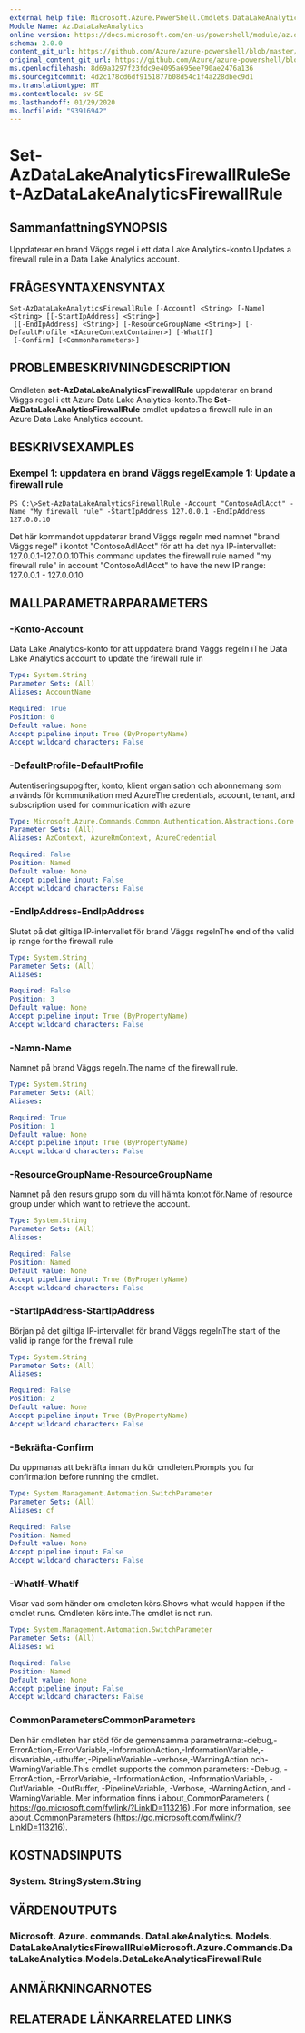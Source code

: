 ```yaml
---
external help file: Microsoft.Azure.PowerShell.Cmdlets.DataLakeAnalytics.dll-Help.xml
Module Name: Az.DataLakeAnalytics
online version: https://docs.microsoft.com/en-us/powershell/module/az.datalakeanalytics/set-azdatalakeanalyticsfirewallrule
schema: 2.0.0
content_git_url: https://github.com/Azure/azure-powershell/blob/master/src/DataLakeAnalytics/DataLakeAnalytics/help/Set-AzDataLakeAnalyticsFirewallRule.md
original_content_git_url: https://github.com/Azure/azure-powershell/blob/master/src/DataLakeAnalytics/DataLakeAnalytics/help/Set-AzDataLakeAnalyticsFirewallRule.md
ms.openlocfilehash: 8d69a3297f23fdc9e4095a695ee790ae2476a136
ms.sourcegitcommit: 4d2c178cd6df9151877b08d54c1f4a228dbec9d1
ms.translationtype: MT
ms.contentlocale: sv-SE
ms.lasthandoff: 01/29/2020
ms.locfileid: "93916942"
---
```

# <span data-ttu-id="45dff-101">Set-AzDataLakeAnalyticsFirewallRule</span><span class="sxs-lookup"><span data-stu-id="45dff-101">Set-AzDataLakeAnalyticsFirewallRule</span></span>

## <span data-ttu-id="45dff-102">Sammanfattning</span><span class="sxs-lookup"><span data-stu-id="45dff-102">SYNOPSIS</span></span>
<span data-ttu-id="45dff-103">Uppdaterar en brand Väggs regel i ett data Lake Analytics-konto.</span><span class="sxs-lookup"><span data-stu-id="45dff-103">Updates a firewall rule in a Data Lake Analytics account.</span></span>

## <span data-ttu-id="45dff-104">FRÅGESYNTAXEN</span><span class="sxs-lookup"><span data-stu-id="45dff-104">SYNTAX</span></span>

```
Set-AzDataLakeAnalyticsFirewallRule [-Account] <String> [-Name] <String> [[-StartIpAddress] <String>]
 [[-EndIpAddress] <String>] [-ResourceGroupName <String>] [-DefaultProfile <IAzureContextContainer>] [-WhatIf]
 [-Confirm] [<CommonParameters>]
```

## <span data-ttu-id="45dff-105">PROBLEMBESKRIVNING</span><span class="sxs-lookup"><span data-stu-id="45dff-105">DESCRIPTION</span></span>
<span data-ttu-id="45dff-106">Cmdleten **set-AzDataLakeAnalyticsFirewallRule** uppdaterar en brand Väggs regel i ett Azure Data Lake Analytics-konto.</span><span class="sxs-lookup"><span data-stu-id="45dff-106">The **Set-AzDataLakeAnalyticsFirewallRule** cmdlet updates a firewall rule in an Azure Data Lake Analytics account.</span></span>

## <span data-ttu-id="45dff-107">BESKRIVS</span><span class="sxs-lookup"><span data-stu-id="45dff-107">EXAMPLES</span></span>

### <span data-ttu-id="45dff-108">Exempel 1: uppdatera en brand Väggs regel</span><span class="sxs-lookup"><span data-stu-id="45dff-108">Example 1: Update a firewall rule</span></span>
```
PS C:\>Set-AzDataLakeAnalyticsFirewallRule -Account "ContosoAdlAcct" -Name "My firewall rule" -StartIpAddress 127.0.0.1 -EndIpAddress 127.0.0.10
```

<span data-ttu-id="45dff-109">Det här kommandot uppdaterar brand Väggs regeln med namnet "brand Väggs regel" i kontot "ContosoAdlAcct" för att ha det nya IP-intervallet: 127.0.0.1-127.0.0.10</span><span class="sxs-lookup"><span data-stu-id="45dff-109">This command updates the firewall rule named "my firewall rule" in account "ContosoAdlAcct" to have the new IP range: 127.0.0.1 - 127.0.0.10</span></span>

## <span data-ttu-id="45dff-110">MALLPARAMETRAR</span><span class="sxs-lookup"><span data-stu-id="45dff-110">PARAMETERS</span></span>

### <span data-ttu-id="45dff-111">-Konto</span><span class="sxs-lookup"><span data-stu-id="45dff-111">-Account</span></span>
<span data-ttu-id="45dff-112">Data Lake Analytics-konto för att uppdatera brand Väggs regeln i</span><span class="sxs-lookup"><span data-stu-id="45dff-112">The Data Lake Analytics account to update the firewall rule in</span></span>

```yaml
Type: System.String
Parameter Sets: (All)
Aliases: AccountName

Required: True
Position: 0
Default value: None
Accept pipeline input: True (ByPropertyName)
Accept wildcard characters: False
```

### <span data-ttu-id="45dff-113">-DefaultProfile</span><span class="sxs-lookup"><span data-stu-id="45dff-113">-DefaultProfile</span></span>
<span data-ttu-id="45dff-114">Autentiseringsuppgifter, konto, klient organisation och abonnemang som används för kommunikation med Azure</span><span class="sxs-lookup"><span data-stu-id="45dff-114">The credentials, account, tenant, and subscription used for communication with azure</span></span>

```yaml
Type: Microsoft.Azure.Commands.Common.Authentication.Abstractions.Core.IAzureContextContainer
Parameter Sets: (All)
Aliases: AzContext, AzureRmContext, AzureCredential

Required: False
Position: Named
Default value: None
Accept pipeline input: False
Accept wildcard characters: False
```

### <span data-ttu-id="45dff-115">-EndIpAddress</span><span class="sxs-lookup"><span data-stu-id="45dff-115">-EndIpAddress</span></span>
<span data-ttu-id="45dff-116">Slutet på det giltiga IP-intervallet för brand Väggs regeln</span><span class="sxs-lookup"><span data-stu-id="45dff-116">The end of the valid ip range for the firewall rule</span></span>

```yaml
Type: System.String
Parameter Sets: (All)
Aliases:

Required: False
Position: 3
Default value: None
Accept pipeline input: True (ByPropertyName)
Accept wildcard characters: False
```

### <span data-ttu-id="45dff-117">-Namn</span><span class="sxs-lookup"><span data-stu-id="45dff-117">-Name</span></span>
<span data-ttu-id="45dff-118">Namnet på brand Väggs regeln.</span><span class="sxs-lookup"><span data-stu-id="45dff-118">The name of the firewall rule.</span></span>

```yaml
Type: System.String
Parameter Sets: (All)
Aliases:

Required: True
Position: 1
Default value: None
Accept pipeline input: True (ByPropertyName)
Accept wildcard characters: False
```

### <span data-ttu-id="45dff-119">-ResourceGroupName</span><span class="sxs-lookup"><span data-stu-id="45dff-119">-ResourceGroupName</span></span>
<span data-ttu-id="45dff-120">Namnet på den resurs grupp som du vill hämta kontot för.</span><span class="sxs-lookup"><span data-stu-id="45dff-120">Name of resource group under which want to retrieve the account.</span></span>

```yaml
Type: System.String
Parameter Sets: (All)
Aliases:

Required: False
Position: Named
Default value: None
Accept pipeline input: True (ByPropertyName)
Accept wildcard characters: False
```

### <span data-ttu-id="45dff-121">-StartIpAddress</span><span class="sxs-lookup"><span data-stu-id="45dff-121">-StartIpAddress</span></span>
<span data-ttu-id="45dff-122">Början på det giltiga IP-intervallet för brand Väggs regeln</span><span class="sxs-lookup"><span data-stu-id="45dff-122">The start of the valid ip range for the firewall rule</span></span>

```yaml
Type: System.String
Parameter Sets: (All)
Aliases:

Required: False
Position: 2
Default value: None
Accept pipeline input: True (ByPropertyName)
Accept wildcard characters: False
```

### <span data-ttu-id="45dff-123">-Bekräfta</span><span class="sxs-lookup"><span data-stu-id="45dff-123">-Confirm</span></span>
<span data-ttu-id="45dff-124">Du uppmanas att bekräfta innan du kör cmdleten.</span><span class="sxs-lookup"><span data-stu-id="45dff-124">Prompts you for confirmation before running the cmdlet.</span></span>

```yaml
Type: System.Management.Automation.SwitchParameter
Parameter Sets: (All)
Aliases: cf

Required: False
Position: Named
Default value: None
Accept pipeline input: False
Accept wildcard characters: False
```

### <span data-ttu-id="45dff-125">-WhatIf</span><span class="sxs-lookup"><span data-stu-id="45dff-125">-WhatIf</span></span>
<span data-ttu-id="45dff-126">Visar vad som händer om cmdleten körs.</span><span class="sxs-lookup"><span data-stu-id="45dff-126">Shows what would happen if the cmdlet runs.</span></span>
<span data-ttu-id="45dff-127">Cmdleten körs inte.</span><span class="sxs-lookup"><span data-stu-id="45dff-127">The cmdlet is not run.</span></span>

```yaml
Type: System.Management.Automation.SwitchParameter
Parameter Sets: (All)
Aliases: wi

Required: False
Position: Named
Default value: None
Accept pipeline input: False
Accept wildcard characters: False
```

### <span data-ttu-id="45dff-128">CommonParameters</span><span class="sxs-lookup"><span data-stu-id="45dff-128">CommonParameters</span></span>
<span data-ttu-id="45dff-129">Den här cmdleten har stöd för de gemensamma parametrarna:-debug,-ErrorAction,-ErrorVariable,-InformationAction,-InformationVariable,-disvariable,-utbuffer,-PipelineVariable,-verbose,-WarningAction och-WarningVariable.</span><span class="sxs-lookup"><span data-stu-id="45dff-129">This cmdlet supports the common parameters: -Debug, -ErrorAction, -ErrorVariable, -InformationAction, -InformationVariable, -OutVariable, -OutBuffer, -PipelineVariable, -Verbose, -WarningAction, and -WarningVariable.</span></span> <span data-ttu-id="45dff-130">Mer information finns i about_CommonParameters ( https://go.microsoft.com/fwlink/?LinkID=113216) .</span><span class="sxs-lookup"><span data-stu-id="45dff-130">For more information, see about_CommonParameters (https://go.microsoft.com/fwlink/?LinkID=113216).</span></span>

## <span data-ttu-id="45dff-131">KOSTNADS</span><span class="sxs-lookup"><span data-stu-id="45dff-131">INPUTS</span></span>

### <span data-ttu-id="45dff-132">System. String</span><span class="sxs-lookup"><span data-stu-id="45dff-132">System.String</span></span>

## <span data-ttu-id="45dff-133">VÄRDEN</span><span class="sxs-lookup"><span data-stu-id="45dff-133">OUTPUTS</span></span>

### <span data-ttu-id="45dff-134">Microsoft. Azure. commands. DataLakeAnalytics. Models. DataLakeAnalyticsFirewallRule</span><span class="sxs-lookup"><span data-stu-id="45dff-134">Microsoft.Azure.Commands.DataLakeAnalytics.Models.DataLakeAnalyticsFirewallRule</span></span>

## <span data-ttu-id="45dff-135">ANMÄRKNINGAR</span><span class="sxs-lookup"><span data-stu-id="45dff-135">NOTES</span></span>

## <span data-ttu-id="45dff-136">RELATERADE LÄNKAR</span><span class="sxs-lookup"><span data-stu-id="45dff-136">RELATED LINKS</span></span>
